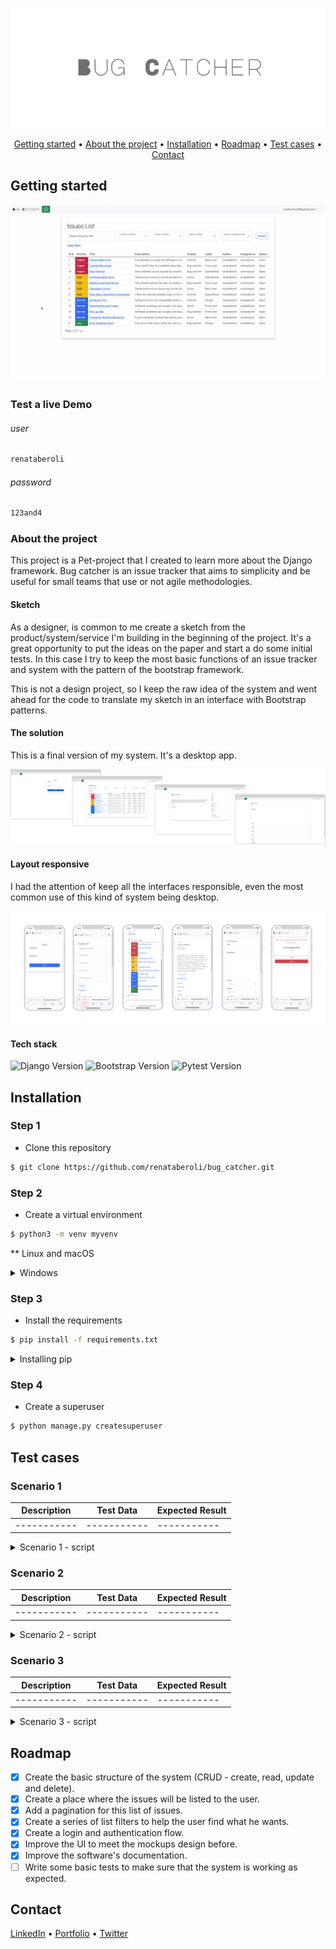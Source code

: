 <div align="center">

![logo](https://github.com/renataberoli/bug_catcher/blob/dev/app/static/img/bc-logo.png?raw=true)

[Getting started](#getting-started) •
[About the project](#about-the-project)  •
[Installation](#installation) •
[Roadmap](#roadmap) •
[Test cases](#test-cases) •
[Contact](#contact)
</div>

## Getting started
![Gif home](https://github.com/renataberoli/bug_catcher/blob/dev/app/static/img/gif%20principal.gif?raw=true)

### Test a live Demo

###### user
```sh
renataberoli
```
###### password
```sh
123and4
```

### About the project
This project is a Pet-project that I created to learn more about the Django framework. Bug catcher is an issue tracker 
that aims to simplicity and be useful for small teams that use or not agile methodologies.

#### Sketch
As a designer, is common to me create a sketch from the product/system/service I'm building in the beginning of the project. 
It's a great opportunity to put the ideas on the paper and start a do some initial tests. In this case I try to keep the most 
basic functions of an issue tracker and system with the pattern of the bootstrap framework.

This is not a design project, so I keep the raw idea of the system and went ahead for the code to translate my sketch in 
an interface with Bootstrap patterns. 


#### The solution
This is a final version of my system. It's a desktop app.

![Gif home](https://github.com/renataberoli/bug_catcher/blob/dev/app/static/img/bug%20catcher%20desktop%20mock.png?raw=true)

#### Layout responsive
I had the attention of keep all the interfaces responsible, even the most common use of this kind of system being desktop.

![Gif home](https://github.com/renataberoli/bug_catcher/blob/dev/app/static/img/bug%20catcher%20mobile%20mock.png?raw=true)

#### Tech stack
![Django Version](https://img.shields.io/badge/Django-~3.2.10-blueviolet)
![Bootstrap Version](https://img.shields.io/badge/Bootstrap-5-blue)
![Pytest Version](https://img.shields.io/badge/Pytest-idn-green)

## Installation

### Step 1
- Clone this repository
```sh
$ git clone https://github.com/renataberoli/bug_catcher.git
```

### Step 2
- Create a virtual environment
```sh
$ python3 -m venv myvenv
```
** Linux and macOS
<details>
<summary>Windows</summary>

If you are using a virtualenv on Windows, run the fallen command:

```sh
$ python -m venv myvenv
```
</details>

### Step 3
- Install the requirements
````sh
$ pip install -f requirements.txt
````

<details>
<summary>Installing pip</summary>

If you don't have the 'pip' package installed, run the fallen command:

```sh
$ python -m pip install --upgrade pip
```
In this way you'll get the most updated version of the 'pip' package.

**This command is compatible with Linux, macOS and Windows
</details>

### Step 4
- Create a superuser
```sh
$ python manage.py createsuperuser
```

## Test cases
### Scenario 1
| Description | Test Data | Expected Result | 
| ----------- | --------- | --------------- | 
|-----------| -----------| -----------|

<details>
<summary>Scenario 1 - script</summary>

```sh
$
```
</details>

### Scenario 2
| Description | Test Data | Expected Result | 
| ----------- | --------- | --------------- | 
|-----------| -----------| -----------|
<details>
<summary>Scenario 2 - script</summary>

```sh
$
```
</details>

### Scenario 3
| Description | Test Data | Expected Result | 
| ----------- | --------- | --------------- | 
|-----------| -----------| -----------|
<details>
<summary>Scenario 3 - script</summary>

```sh
$
```
</details>

## Roadmap
- [x] Create the basic structure of the system (CRUD - create, read, update and delete).
- [x] Create a place where the issues will be listed to the user.
- [x] Add a pagination for this list of issues. 
- [x] Create a series of list filters to help the user find what he wants.
- [x] Create a login and authentication flow.
- [x] Improve the UI to meet the mockups design before.
- [x] Improve the software's documentation.
- [ ] Write some basic tests to make sure that the system is working as expected.

## Contact
[LinkedIn](https://www.linkedin.com/) •
[Portfolio](https://renataberoli.github.io/) •
[Twitter](https://twitter.com/renataberoli) 